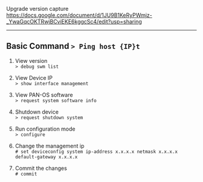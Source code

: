 Upgrade version capture\
https://docs.google.com/document/d/1JU9B1KeRyPWmjz-_YwaGqcOKTRwjBCviEKE6kggcSc4/edit?usp=sharing

---
Basic Command
```> Ping host {IP}t```
---

1. View version\
```> debug swm list```

2. View Device IP\
```> show interface management```

3. View PAN-OS software\
```> request system software info```

4. Shutdown device\
```> request shutdown system```

5. Run configuration mode\
```> configure```

6. Change the management ip\
```# set deviceconfig system ip-address x.x.x.x netmask x.x.x.x default-gateway x.x.x.x```

7. Commit the changes\
```# commit```
